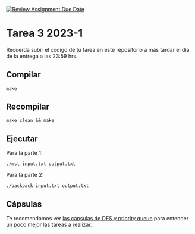 [![Review Assignment Due Date](https://classroom.github.com/assets/deadline-readme-button-24ddc0f5d75046c5622901739e7c5dd533143b0c8e959d652212380cedb1ea36.svg)](https://classroom.github.com/a/sa9JsS0A)
# Tarea 3 2023-1

Recuerda subir el código de tu tarea en este repositorio a más tardar el día de la entrega a las 23:59 hrs.

## Compilar

```
make
```

## Recompilar

```
make clean && make
```

## Ejecutar

Para la parte 1:
```
./mst input.txt output.txt
```

Para la parte 2:
```
./backpack input.txt output.txt
```

## Cápsulas
Te recomendamos ver [las cápsulas de DFS y priority queue](https://github.com/IIC2133-PUC/2022-2#material-complementario) para entender un poco mejor las tareas a realizar.
